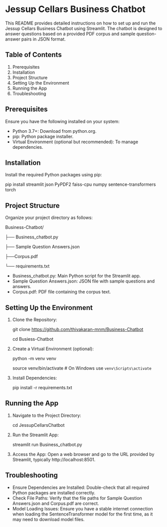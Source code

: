 # Jessup Cellars Business Chatbot 
This README provides detailed instructions on how to set up and run the Jessup Cellars Business Chatbot using Streamlit. The chatbot is designed to answer questions based on a provided PDF corpus and sample question-answer pairs in JSON format.

## Table of Contents
1. Prerequisites
2. Installation
3. Project Structure
4. Setting Up the Environment
5. Running the App
6. Troubleshooting

## Prerequisites
Ensure you have the following installed on your system:

- Python 3.7+: Download from python.org.
- pip: Python package installer.
- Virtual Environment (optional but recommended): To manage dependencies.

## Installation
Install the required Python packages using pip:

pip install streamlit json PyPDF2 faiss-cpu numpy sentence-transformers torch

## Project Structure
Organize your project directory as follows:

Business-Chatbot/

├── Business_chatbot.py

├── Sample Question Answers.json

├──Corpus.pdf

└── requirements.txt

- Business_chatbot.py: Main Python script for the Streamlit app.
- Sample Question Answers.json: JSON file with sample questions and answers.
- Corpus.pdf: PDF file containing the corpus text.

## Setting Up the Environment
1. Clone the Repository:

   git clone <https://github.com/thivakaran-mnm/Business-Chatbot>

   cd Busiess-Chatbot

2. Create a Virtual Environment (optional):

   python -m venv venv

   source venv/bin/activate  # On Windows use `venv\Scripts\activate`

4. Install Dependencies:

   pip install -r requirements.txt

## Running the App
1. Navigate to the Project Directory:

   cd JessupCellarsChatbot

2. Run the Streamlit App:

   streamlit run Business_chatbot.py

3. Access the App: Open a web browser and go to the URL provided by Streamlit, typically http://localhost:8501.

## Troubleshooting
- Ensure Dependencies are Installed: Double-check that all required Python packages are installed correctly.
- Check File Paths: Verify that the file paths for Sample Question Answers.json and Corpus.pdf are correct.
- Model Loading Issues: Ensure you have a stable internet connection when loading the SentenceTransformer model for the first time, as it may need to download model files.







